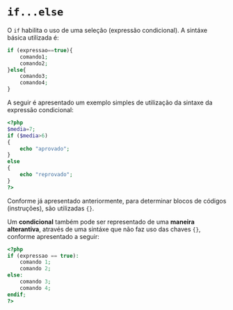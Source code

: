 # `if...else`
O `if` habilita o uso de uma seleção (expressão condicional). A sintáxe básica utilizada é:

```php
if (expressao==true){
    comando1;
    comando2;
}else{
    comando3;
    comando4;
}
```

A seguir é apresentado um exemplo simples de utilização da sintaxe da expressão condicional:

```php
<?php
$media=7;
if ($media>6)
{
    echo "aprovado";
}
else
{
    echo "reprovado";
}
?>
```

Conforme já apresentado anteriormente, para determinar blocos de códigos (instruções), são utilizadas `{}`. 

Um **condicional** também pode ser representado de uma **maneira alterantiva**, através de uma sintáxe que não faz uso das chaves `{}`, conforme apresentado a seguir:

```php
<?php
if (expressao == true):
    comando 1;
    comando 2;
else:
    comando 3;
    comando 4;
endif;
?>
